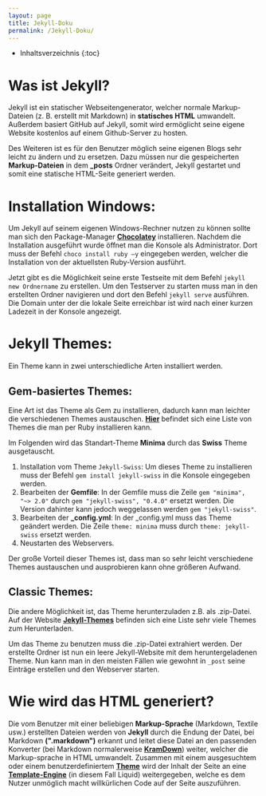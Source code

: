 ```yaml
---
layout: page
title: Jekyll-Doku
permalink: /Jekyll-Doku/
---
```


* Inhaltsverzeichnis
{:toc}

# Was ist Jekyll?

Jekyll ist ein statischer Webseitengenerator, welcher normale Markup-Dateien (z. B. erstellt mit Markdown) in **statisches HTML** umwandelt. 
Außerdem basiert GitHub auf Jekyll, somit wird ermöglicht seine eigene Website kostenlos auf einem Github-Server zu hosten.

Des Weiteren ist es für den Benutzer möglich seine eigenen Blogs sehr leicht zu ändern und zu ersetzen. Dazu müssen nur die gespeicherten **Markup-Dateien** in dem **_posts** Ordner verändert, 
Jekyll gestartet und somit eine statische HTML-Seite generiert werden.


# Installation Windows:

Um Jekyll auf seinem eigenen Windows-Rechner nutzen zu können sollte man sich den Package-Manager **[Chocolatey](https://chocolatey.org/install)** installieren. 
Nachdem die Installation ausgeführt wurde öffnet man die Konsole als Administrator. Dort muss der Befehl ``choco install ruby –y`` eingegeben werden, welcher die Installation von der aktuellsten Ruby-Version ausführt.  

Jetzt gibt es die Möglichkeit seine erste Testseite mit dem Befehl ``jekyll new Ordnername`` zu erstellen. Um den Testserver zu starten muss man in den erstellten Ordner navigieren und dort den Befehl ``jekyll serve`` ausführen. 
Die Domain unter der die lokale Seite erreichbar ist wird nach einer kurzen Ladezeit in der Konsole angezeigt.


# Jekyll Themes:

Ein Theme kann in zwei unterschiedliche Arten installiert werden. 


## Gem-basiertes Themes:

Eine Art ist das Theme als Gem zu installieren, dadurch kann man leichter die verschiedenen Themes austauschen. **[Hier](https://github.com/planetjekyll/awesome-jekyll-themes#official-themes)** befindet sich eine Liste von Themes die man per Ruby installieren kann.

Im Folgenden wird das Standart-Theme **Minima** durch das **Swiss** Theme ausgetauscht. 
1. Installation vom Theme `Jekyll-Swiss`: Um dieses Theme zu installieren muss der Befehl `gem install jekyll-swiss` in die Konsole eingegeben werden.
2. Bearbeiten der **Gemfile**: In der Gemfile muss die Zeile `gem "minima", "~> 2.0"` durch `gem "jekyll-swiss", "0.4.0"` ersetzt werden. Die Version dahinter kann jedoch weggelassen werden `gem "jekyll-swiss"`. 
3. Bearbeiten der **_config.yml**: In der _config.yml muss das Theme geändert werden. Die Zeile `theme: minima` muss durch `theme: jekyll-swiss` ersetzt werden.
4. Neustarten des Webservers. 

Der große Vorteil dieser Themes ist, dass man so sehr leicht verschiedene Themes austauschen und ausprobieren kann ohne größeren Aufwand.


## Classic Themes:

Die andere Möglichkeit ist, das Theme herunterzuladen z.B. als .zip-Datei. Auf der Website **[Jekyll-Themes](http://jekyllthemes.org/)** befinden sich eine Liste sehr viele Themes zum Herunterladen. 

Um das Theme zu benutzen muss die .zip-Datei extrahiert werden. Der erstellte Ordner ist nun ein leere Jekyll-Website mit dem heruntergeladenen Theme. 
Nun kann man in den meisten Fällen wie gewohnt in `_post` seine Einträge erstellen und den Webserver starten. 


# Wie wird das HTML generiert?

Die vom Benutzer mit einer beliebigen **Markup-Sprache** (Markdown, Textile usw.) erstellten Dateien werden von **Jekyll** durch die Endung der Datei, bei Markdown **(".markdown")** erkannt 
und leitet diese Datei an den passenden Konverter (bei Markdown normalerweise **[KramDown](https://kramdown.gettalong.org/)**) weiter, welcher die Markup-sprache in HTML umwandelt. 
Zusammen mit einem ausgesuchtem oder einem benutzerdefiniertem **[Theme](http://jekyllthemes.org/)** wird der Inhalt der Seite an eine **[Template-Engine](https://jekyllrb.com/docs/templates/)** (in diesem Fall Liquid) weitergegeben, 
welche es dem Nutzer unmöglich macht willkürlichen Code auf der Seite auszuführen.